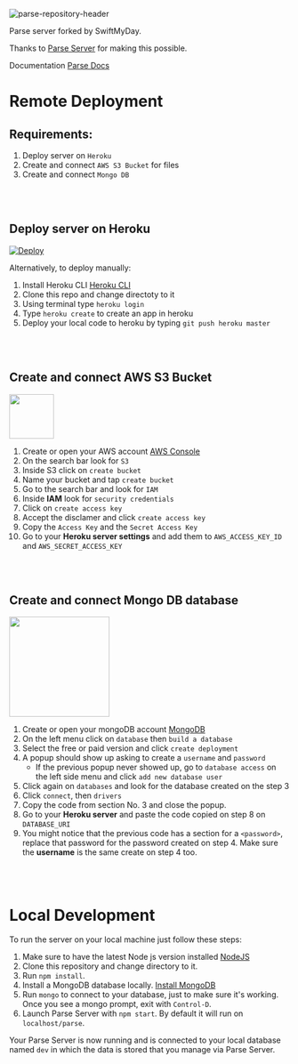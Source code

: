 ![parse-repository-header](https://swiftmyday.github.io/Deposit/banner.png)

Parse server forked by SwiftMyDay. 

Thanks to [Parse Server](https://github.com/ParsePlatform/parse-server) for making this possible.


Documentation [Parse Docs](https://docs.parseplatform.org)


##

# Remote Deployment

## Requirements:

1. Deploy server on `Heroku`
2. Create and connect `AWS S3 Bucket` for files
3. Create and connect `Mongo DB`

<br></br>
## Deploy server on Heroku

[![Deploy](https://www.herokucdn.com/deploy/button.svg)](https://heroku.com/deploy?template=https://github.com/swiftmyday/ParseServer-SwiftMyDay)

Alternatively, to deploy manually:

1. Install Heroku CLI [Heroku CLI](https://devcenter.heroku.com/articles/heroku-cli)
2. Clone this repo and change directoty to it
3. Using terminal type `heroku login`
4. Type `heroku create` to create an app in heroku
5. Deploy your local code to heroku by typing `git push heroku master`

<br></br>
## Create and connect AWS S3 Bucket

<img src="https://upload.wikimedia.org/wikipedia/commons/thumb/9/93/Amazon_Web_Services_Logo.svg/2560px-Amazon_Web_Services_Logo.svg.png"  width="80">

1. Create or open your AWS account [AWS Console](https://aws.amazon.com)
2. On the search bar look for `S3`
3. Inside S3 click on `create bucket`
4. Name your bucket and tap `create bucket`
5. Go to the search bar and look for `IAM`
6. Inside <b>IAM</b> look for `security credentials`
7. Click on `create access key`
8. Accept the disclamer and click `create access key`
9. Copy the `Access Key` and the `Secret Access Key`
10. Go to your <b>Heroku server settings</b> and add them to `AWS_ACCESS_KEY_ID` and `AWS_SECRET_ACCESS_KEY`

<br></br>
## Create and connect Mongo DB database

<img src="https://upload.wikimedia.org/wikipedia/commons/thumb/9/93/MongoDB_Logo.svg/2560px-MongoDB_Logo.svg.png"  width="180">

1. Create or open your mongoDB account [MongoDB](http://mongodb.com)
2. On the left menu click on `database` then `build a database`
3. Select the free or paid version and click `create deployment`
4. A popup should show up asking to create a `username` and `password`
   - If the previous popup never showed up, go to `database access` on the left side menu and click `add new database user`
6. Click again on `databases` and look for the database created on the step 3
7. Click `connect`, then `drivers`
8. Copy the code from section No. 3 and close the popup.
9. Go to your <b>Heroku server</b> and paste the code copied on step 8 on `DATABASE_URI`
10. You might notice that the previous code has a section for a `<password>`, replace that password for the password created on step 4. Make sure the <b>username</b> is the same create on step 4 too.

<br></br>
# Local Development

To run the server on your local machine just follow these steps:

1. Make sure to have the latest Node js version installed [NodeJS](https://nodejs.org/en)
2. Clone this repository and change directory to it.
3. Run `npm install`.
4. Install a MongoDB database locally. [Install MongoDB](https://www.mongodb.com/docs/v3.0/tutorial/install-mongodb-on-os-x/)
5. Run `mongo` to connect to your database, just to make sure it's working. Once you see a mongo prompt, exit with `Control-D`.
6. Launch Parse Server with `npm start`. By default it will run on `localhost/parse`.

Your Parse Server is now running and is connected to your local database named `dev` in which the data is stored that you manage via Parse Server.

[license-svg]: https://img.shields.io/badge/license-BSD-lightgrey.svg
[license-link]: LICENSE
[open-collective-link]: https://opencollective.com/parse-server
